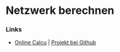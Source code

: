 # Netzwerk berechnen



### Links
+ [Online Calcu](https://jodies.de/ipcalc?host=10.20.10.0&mask1=20&mask2=) | [Projekt bei Github](https://github.com/kjokjo/ipcalc)
